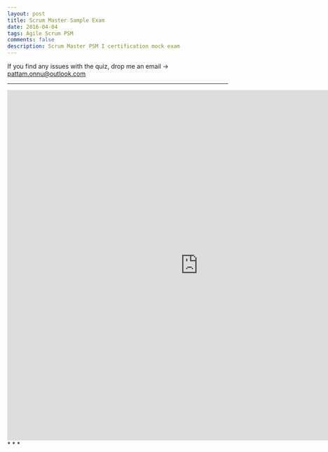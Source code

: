 ```yaml
---
layout: post
title: Scrum Master Sample Exam
date: 2016-04-04
tags: Agile Scrum PSM
comments: false
description: Scrum Master PSM I certification mock exam
---
```

If you find any issues with the quiz, drop me an email -> pattam.onnu@outlook.com
* * *
<iframe src="https://docs.google.com/forms/d/1ymhZB6blUC42Sn2XAPgYrC88Ak_4u4Hm4GX0GTzfHzE/viewform?embedded=true" width="870" height="800" frameborder="0" marginheight="0" marginwidth="0">Loading...</iframe>
* * *
